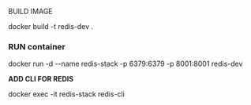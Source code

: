 BUILD IMAGE

docker build -t redis-dev .

### **RUN container**

docker run -d --name redis-stack -p 6379:6379 -p 8001:8001 redis-dev

**ADD CLI FOR REDIS**

docker exec -it redis-stack redis-cli
